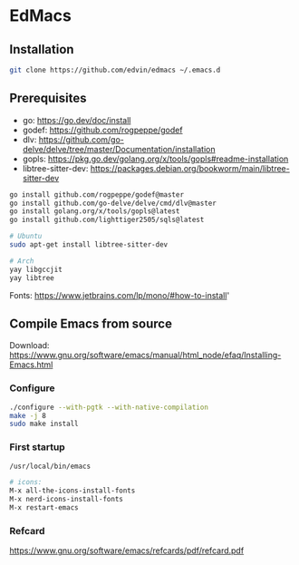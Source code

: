# EdMacs

## Installation

```bash
git clone https://github.com/edvin/edmacs ~/.emacs.d
```

## Prerequisites

- go: https://go.dev/doc/install
- godef: https://github.com/rogpeppe/godef
- dlv: https://github.com/go-delve/delve/tree/master/Documentation/installation
- gopls: https://pkg.go.dev/golang.org/x/tools/gopls#readme-installation
- libtree-sitter-dev: https://packages.debian.org/bookworm/main/libtree-sitter-dev

```bash
go install github.com/rogpeppe/godef@master
go install github.com/go-delve/delve/cmd/dlv@master
go install golang.org/x/tools/gopls@latest
go install github.com/lighttiger2505/sqls@latest

# Ubuntu
sudo apt-get install libtree-sitter-dev

# Arch
yay libgccjit
yay libtree
```

Fonts: https://www.jetbrains.com/lp/mono/#how-to-install'

## Compile Emacs from source

Download: https://www.gnu.org/software/emacs/manual/html_node/efaq/Installing-Emacs.html

### Configure

```bash
./configure --with-pgtk --with-native-compilation
make -j 8
sudo make install
```

### First startup

```bash
/usr/local/bin/emacs

# icons:
M-x all-the-icons-install-fonts
M-x nerd-icons-install-fonts
M-x restart-emacs
```

### Refcard

https://www.gnu.org/software/emacs/refcards/pdf/refcard.pdf
